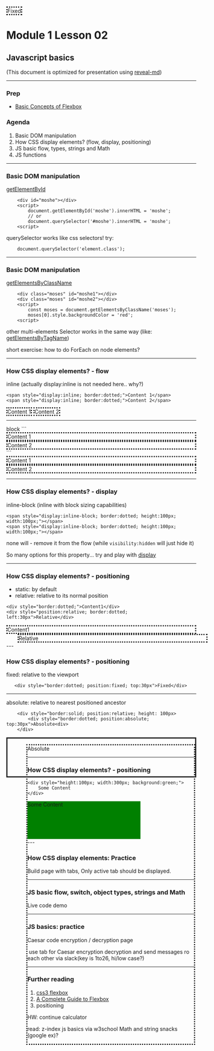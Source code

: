 # Module 1 Lesson 02
## Javascript basics
(This document is optimized for presentation using [reveal-md](https://github.com/webpro/reveal-md))




---

### Prep
- [Basic Concepts of Flexbox](https://developer.mozilla.org/en-US/docs/Web/CSS/CSS_Flexible_Box_Layout/Basic_Concepts_of_Flexbox)

### Agenda
1. Basic DOM manipulation
2. How CSS display elements? (flow, display, positioning)
3. JS basic flow, types, strings and Math
4. JS functions


---

### Basic DOM manipulation

[getElementById]()
```
    <div id="moshe"></div>
    <script>
        document.getElementById('moshe').innerHTML = 'moshe';
        // or
        document.querySelector('#moshe').innerHTML = 'moshe';
    <script>
```

querySelector works like css selectors!
try: 
```
    document.querySelector('element.class');
```
<!-- .element: class="fragment" -->

---

### Basic DOM manipulation
[getElementsByClassName](https://developer.mozilla.org/en-US/docs/Web/API/Document/getElementsByClassName)
``` 
    <div class="moses" id="moshe1"></div>
    <div class="moses" id="moshe2"></div>
    <script>
        const moses = document.getElementsByClassName('moses');
        moses[0].style.backgroundColor = 'red';
    <script>
```
other multi-elements Selector works in the same way (like: [getElementsByTagName](https://developer.mozilla.org/en-US/docs/Web/API/Document/getElementsByTagName))


short exercise: how to do ForEach on node elements?
<!-- .element: class="fragment" -->

---

### How CSS display elements? - flow
inline (actually display:inline is not needed here.. why?)
```
<span style="display:inline; border:dotted;">Content 1</span> 
<span style="display:inline; border:dotted;">Content 2</span> 
```
<span style="display:inline; border:dotted;">Content 1</span> 
<span style="display:inline; border:dotted;">Content 2</span> 
<hr>
block
```
<span style="display:block; border:dotted;">Content 1</span> 
<span style="display:block; border:dotted;">Content 2</span> 
```
<span style="display:block; border:dotted;">Content 1</span> 
<span style="display:block; border:dotted;">Content 2</span> 

---
### How CSS display elements? - display 
inline-block (inline with block sizing capabilities)
```
<span style="display:inline-block; border:dotted; height:100px; width:100px;"></span> 
<span style="display:inline-block; border:dotted; height:100px; width:100px;"></span> 
```
none will - remove it from the flow (while `visibility:hidden` will just hide it)


So many options for this property... 
try and play with [display](https://www.w3schools.com/cssref/pr_class_display.asp)
<!-- .element: class="fragment" -->

---

### How CSS display elements? - positioning
 - static: by default
 - relative: relative to its normal position
```
<div style="border:dotted;">Content1</div> 
<div style="position:relative; border:dotted; left:30px">Relative</div> 
```
<div style="border:dotted;">Content1</div> 
<div style="position:relative; border:dotted; left:30px">Relative</div> 
---

### How CSS display elements? - positioning
 fixed: relative to the viewport
 ```
    <div style="border:dotted; position:fixed; top:30px">Fixed</div> 
 ```
<div style="border:dotted; position:fixed; top:30px">Fixed</div> 
 
 <hr>
 
 absolute: relative to nearest positioned ancestor
 
```
    <div style="border:solid; position:relative; height: 100px>
        <div style="border:dotted; position:absolute; top:30px">Absolute<div>
    </div> 
```

<div style="border:solid; position:relative; height: 100px">
    <div style="border:dotted; position:absolute; left: 50px; top:15px">Absolute<div>
</div> 
    
---

### How CSS display elements? - positioning

```
<div style="height:100px; width:300px; background:green;"> 
    Some Content
</div> 
```
<div style="height:100px; width:300px; background:green;"> 
    Some Content
</div>
---

### How CSS display elements: Practice

Build page with tabs, 
Only active tab should be displayed.
 
---

### JS basic flow, switch, object types, strings and Math
Live code demo

---

### JS basics: practice 
Caesar code encryption / decryption page

<img>
use tab for Caesar encryption decryption and send messages ro each other via slack(key is 1to26, hi/low case?)

---


### Further reading
1. [css3 flexbox](https://www.w3schools.com/css/css3_flexbox.asp)
2. [A Complete Guide to Flexbox](https://css-tricks.com/snippets/css/a-guide-to-flexbox/)
3. positioning

HW:
continue calculator

read:
z-index
js basics via w3school
Math and string snacks (google ex)?